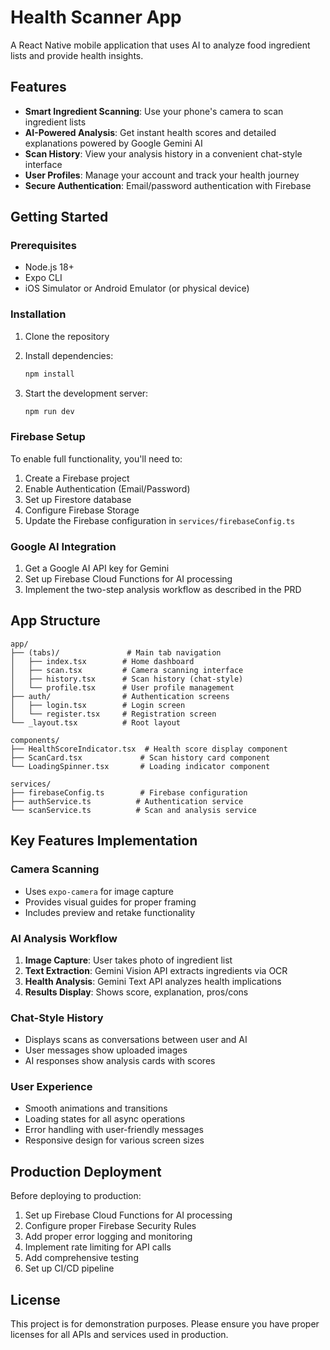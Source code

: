 # Health Scanner App

A React Native mobile application that uses AI to analyze food ingredient lists and provide health insights.

## Features

- **Smart Ingredient Scanning**: Use your phone's camera to scan ingredient lists
- **AI-Powered Analysis**: Get instant health scores and detailed explanations powered by Google Gemini AI
- **Scan History**: View your analysis history in a convenient chat-style interface
- **User Profiles**: Manage your account and track your health journey
- **Secure Authentication**: Email/password authentication with Firebase

## Getting Started

### Prerequisites

- Node.js 18+ 
- Expo CLI
- iOS Simulator or Android Emulator (or physical device)

### Installation

1. Clone the repository
2. Install dependencies:
   ```bash
   npm install
   ```

3. Start the development server:
   ```bash
   npm run dev
   ```

### Firebase Setup

To enable full functionality, you'll need to:

1. Create a Firebase project
2. Enable Authentication (Email/Password)
3. Set up Firestore database
4. Configure Firebase Storage
5. Update the Firebase configuration in `services/firebaseConfig.ts`

### Google AI Integration

1. Get a Google AI API key for Gemini
2. Set up Firebase Cloud Functions for AI processing
3. Implement the two-step analysis workflow as described in the PRD

## App Structure

```
app/
├── (tabs)/               # Main tab navigation
│   ├── index.tsx        # Home dashboard
│   ├── scan.tsx         # Camera scanning interface
│   ├── history.tsx      # Scan history (chat-style)
│   └── profile.tsx      # User profile management
├── auth/                # Authentication screens
│   ├── login.tsx        # Login screen
│   └── register.tsx     # Registration screen
└── _layout.tsx          # Root layout

components/
├── HealthScoreIndicator.tsx  # Health score display component
├── ScanCard.tsx             # Scan history card component
└── LoadingSpinner.tsx       # Loading indicator component

services/
├── firebaseConfig.ts        # Firebase configuration
├── authService.ts          # Authentication service
└── scanService.ts          # Scan and analysis service
```

## Key Features Implementation

### Camera Scanning
- Uses `expo-camera` for image capture
- Provides visual guides for proper framing
- Includes preview and retake functionality

### AI Analysis Workflow
1. **Image Capture**: User takes photo of ingredient list
2. **Text Extraction**: Gemini Vision API extracts ingredients via OCR
3. **Health Analysis**: Gemini Text API analyzes health implications
4. **Results Display**: Shows score, explanation, pros/cons

### Chat-Style History
- Displays scans as conversations between user and AI
- User messages show uploaded images
- AI responses show analysis cards with scores

### User Experience
- Smooth animations and transitions
- Loading states for all async operations
- Error handling with user-friendly messages
- Responsive design for various screen sizes

## Production Deployment

Before deploying to production:

1. Set up Firebase Cloud Functions for AI processing
2. Configure proper Firebase Security Rules
3. Add proper error logging and monitoring
4. Implement rate limiting for API calls
5. Add comprehensive testing
6. Set up CI/CD pipeline

## License

This project is for demonstration purposes. Please ensure you have proper licenses for all APIs and services used in production.